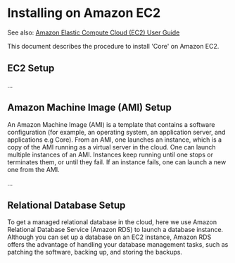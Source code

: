 Installing on Amazon EC2
========================

See also: [Amazon Elastic Compute Cloud (EC2) User Guide][1]

[1]: <docs.aws.amazon.com/AWSEC2/latest/UserGuide/EC2_GetStarted.html‎>



This document describes the procedure to install 'Core' on Amazon EC2.



EC2 Setup
---------

...



Amazon Machine Image (AMI) Setup
--------------------------------

An Amazon Machine Image (AMI) is a template that contains a software
configuration (for example, an operating system, an application server, and
applications e.g Core). From an AMI, one launches an instance, which is a copy
of the AMI running as a virtual server in the cloud. One can launch multiple
instances of an AMI. Instances keep running until one stops or terminates them,
or until they fail. If an instance fails, one can launch a new one from the AMI.

...



Relational Database Setup
-------------------------

To get a managed relational database in the cloud, here we use Amazon Relational
Database Service (Amazon RDS) to launch a database instance. Although you can
set up a database on an EC2 instance, Amazon RDS offers the advantage of
handling your database management tasks, such as patching the software, backing
up, and storing the backups.


